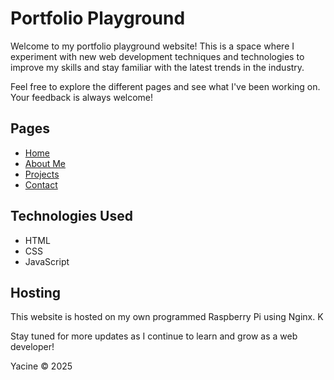 # Portfolio Playground

Welcome to my portfolio playground website! This is a space where I experiment with new web development techniques and technologies to improve my skills and stay familiar with the latest trends in the industry.

Feel free to explore the different pages and see what I've been working on. Your feedback is always welcome!

## Pages

- [Home](src/index.html)
- [About Me](src/pages/about.html)
- [Projects](src/pages/projects.html)
- [Contact](src/pages/contact.html)

## Technologies Used

- HTML
- CSS
- JavaScript

## Hosting

This website is hosted on my own programmed Raspberry Pi using Nginx. K

Stay tuned for more updates as I continue to learn and grow as a web developer!

Yacine © 2025
